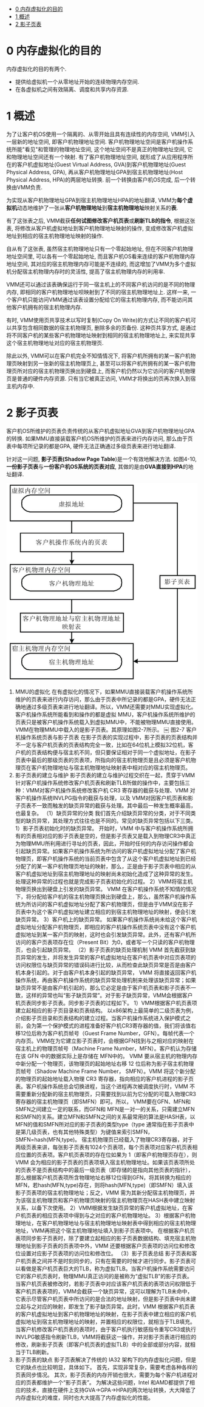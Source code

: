 
<!-- @import "[TOC]" {cmd="toc" depthFrom=1 depthTo=6 orderedList=false} -->

<!-- code_chunk_output -->

- [ 0 内存虚拟化的目的](#0-内存虚拟化的目的)
- [ 1 概述](#1-概述)
- [ 2 影子页表](#2-影子页表)

<!-- /code_chunk_output -->

# 0 内存虚拟化的目的

内存虚拟化的目的有两个.

- 提供给虚拟机一个从零地址开始的连续物理内存空间.
- 在各虚拟机之间有效隔离、调度和共享内存资源.

# 1 概述

为了让客户机OS使用一个隔离的、从零开始且具有连续性的内存空间, VMM引入一层新的地址空间, 即客户机物理地址空间. 客户机物理地址空间是客户机操作系统所能"看见"和管理的物理地址空间, 这个地址空间不是真正的物理地址空间, 它和物理地址空间还有一个映射. 有了客户机物理地址空间, 就形成了从应用程序所在的客户机虚拟地址(Guest Virtual Address, GVA)到客户机物理地址(Guest Physical Address, GPA), 再从客户机物理地址GPA到宿主机物理地址(Host Physical Address, HPA)的两层地址转换. 前一个转换由客户机OS完成, 后一个转换由VMM负责.

为实现从客户机物理地址GPA到宿主机物理地址HPA的地址翻译, VMM为**每个虚拟机**动态地维护了一张从**客户机物理地址**到**宿主机物理地址**映射关系的**表**.

有了这张表之后, VMM截获**任何试图修改客户机页表**或**刷新TLB的指令**, 根据这张表, 将修改从客户机虚拟地址到客户机物理地址映射的操作, 变成修改客户机虚拟地址到相应的宿主机物理地址映射的操作.

自从有了这张表, 虽然宿主机物理地址只有一个零起始地址, 但在不同客户机物理地址空间里, 可以各有一个零起始地址, 而且客户机OS看来连续的客户机物理内存地址空间, 其对应的宿主机物理内存可能是不连续的, 而这增加了VMM为多个虚拟机分配宿主机物理内存时的灵活性, 提高了宿主机物理内存的利用率.

VMM还可以通过该表确保运行于同一宿主机上的不同客户机访问的是不同的物理内存, 即相同的客户机物理地址呗映射到了不同的宿主机物理地址上. 这样一来, 一个客户机只能访问VMM通过该表设置分配给它的宿主机物理内存, 而不能访问其他客户机拥有的宿主机物理内存.

有时, VMM使用页共享技术以写时复制(Copy On Write)的方式让不同的客户机可以共享包含相同数据的宿主机物理页, 删除多余的页备份. 这种页共享方式, 是通过将不同客户机的某些客户机物理地址映射到相同的宿主机物理地址上, 来实现共享这个宿主机物理地址对应的宿主机物理页.

除此以外, VMM可以在客户机完全不知情情况下, 将客户机所拥有的某一客户机物理页映射到另一张新的宿主机物理页上, 甚至可以将客户机所拥有的某一客户机物理页所对应的宿主机物理页换出到硬盘上, 而客户机仍然以为它访问的客户机物理页是普通的硬件内存资源. 只有当它被真正访问, VMM才将换出的页再次换入到宿主机内存中.

# 2 影子页表

客户机OS所维护的页表负责传统的从客户机虚拟地址GVA到客户机物理地址GPA的转换. 如果MMU直接装载客户机OS所维护的页表来进行内存访问, 那么由于页表中每项所记录的都是GPA, 硬件无法正确通过多级页表来进行地址翻译.

针对这一问题, **影子页表(Shadow Page Table**)是一个有效地解决方法. 如图4\-10, **一份影子页表**与**一份客户机OS系统的页表对应**, 其做的是由**GVA直接到HPA**的地址翻译.

![](./images/2019-07-03-09-32-50.png)

1. MMU的虚拟化
在有虚拟化的情况下，如果MMU直接装载客户机操作系统所维护的页表来进行内存访问，那么由于页表中所记录的都是GPA，硬件无法正确地通过多级页表来进行地址翻译。所以，VMM还需要对MMU实现虚拟化。
客户机操作系统所能看到和操作的都是虚拟 MMU，客户机操作系统所维护的页表只是被客户机操作系统载入到虚拟MMU中，不能被物理MMU直接使用。VMM在物理MMU中载入的是影子页表。其原理如图2-7所示。
￼
图2-7 客户机操作系统页表与影子页表
在影子页表的实现过程中，影子页表的页表结构并不一定与客户机页表的页表结构完全一致，比如在64位机上模拟32位机，客户机的页表结构便与宿主机不同，但只要保证相对于同一个虚拟地址，在影子页表中最后的那级页表的页表项，所指向的宿主机物理页是且必须是客户机物理页在客户机物理地址与宿主机物理地址映射表中相对应的宿主机物理页。
2. 影子页表的建立与维护
影子页表的建立与维护过程交织在一起，贯穿于VMM针对客户机操作系统修改客户机页表和刷新TLB所做的操作中，主要包括三种：VMM对客户机操作系统修改客户机 CR3 寄存器的截获与处理、VMM 对客户机操作系统INVLPG指令的截获与处理，以及 VMM对因客户机页表和影子页表不一致而触发的缺页异常的截获与处理。其中最后一种发生概率最高，也最复杂。
（1）缺页异常的分类
我们首先介绍缺页异常的分类，对于不同类型的缺页异常，其处理方式往往也是不同的。常见的缺页异常包括以下三类。
1）影子页表初始化时的缺页异常。
开始时，VMM 中与客户机操作系统所拥有的页表相对应的影子页表是空的，但是影子页表又是载入到物理CR3中真正为物理MMU所利用进行寻址的页表，因此，开始时任何的内存访问操作都会引起缺页异常。如果客户机操作系统为所访问的客户机虚拟地址分配了客户机物理页，即客户机操作系统的当前页表中包含了从这个客户机虚拟地址到已经分配了的某一客户机物理页地址的映射，那么，正是由于影子页表中相应的从客户机虚拟地址到宿主机物理地址的映射尚未初始化造成了这种异常的发生。处理这种异常的过程也就是完成影子页表初始化的过程。
2）VMM将宿主机物理页换出到硬盘上引发的缺页异常。
VMM 在客户机操作系统不知情的情况下，将分配给客户机的宿主机物理页换出到硬盘上，那么，虽然客户机操作系统为所访问的客户机虚拟地址分配了客户机物理页，但是由于VMM没在影子页表中为这个客户机虚拟地址建立相应的到宿主机物理地址的映射，便会引发缺页异常。
3）客户机上的缺页异常。
如果客户机操作系统尚未给这个客户机虚拟地址分配客户机物理页，即相应的客户机操作系统页表中没有这个客户机虚拟地址到某一客户页的映射，这时也会引发缺页异常。此外，还有客户机所访问的客户页表项存在位（Present Bit）为0，或者写一个只读的客户机物理页，也会引起缺页异常。
（2）影子页表的缺页处理机制
VMM 首先截获到缺页异常的发生，并将发生异常的客户机虚拟地址在客户机页表中对应页表项的访问权限位与缺页异常的错误码进行比较，从而检查此缺页异常是否是由客户机本身引起的。对于由客户机本身引起的缺页异常， VMM 将直接返回客户机操作系统，再由客户机操作系统的缺页异常处理机制来处理该缺页异常；如果缺页异常不是由客户机引起的，那么它必定是由于客户机页表和影子页表不一致，这样的异常也叫“影子缺页异常”。对于影子缺页异常，VMM会根据客户机页表同步影子页表。同步影子页表的过程如下。
1）VMM根据客户机页表项建立起相应的影子页目录和页表结构。
以x86架构上最简单的二级页表为例，介绍影子页目录和页表结构的建立过程。当客户机操作系统进入保护模式之前，会为第一个保护模式的进程准备好客户机CR3寄存器的值，我们将该值右移12位后称为客户机页帧号（Guest Frame Number，GFN）。每帧代表一个内存页。VMM在为它建立影子页表时，会根据GFN找到与之相对应的映射在宿主机上的物理页帧号（Machine Frame Number，MFN）。客户机认为存储在该 GFN 中的数据实际上是存储在 MFN中的。
VMM 要从宿主机的物理内存中新分配一个物理页，该物理页的起始地址右移 12 位后称为影子宿主机物理页帧号（Shadow Machine Frame Number， SMFN）。VMM 将这个新分配的物理页的起始地址载入物理 CR3 寄存器，指向相应的客户机进程的影子页表。客户机操作系统总会切换进程，当这个进程再次被调度执行时，VMM 不需要重新分配新的宿主机物理页，只需要找到以前为它分配的可载入物理CR3寄存器的宿主机物理页（即SMFN）即可。所以， VMM要在GFN、MFN和 SMFN之间建立一定的联系，而GFN和 MFN是一对一的关系，只需建立MFN和SMFN的关系。建立MFN和SMFN之间的关系最常用的算法是HASH表，以MFN的值和SMFN所对应的影子页表的类型type（type 通常指在影子页表中是第几级页表，也有其他特殊类型）为键值来索引SMFN，SMFN=hash(MFN,type)。
宿主机物理页已经载入了物理CR3寄存器，对于两级页表来讲，每张影子页表有1024个页表项，每个页表项对应客户机页表相应位置的页表项。客户机页表项的存在位如果为 1（即客户机物理页存在），则 VMM 会为相应的影子页表的页表项填入宿主机物理地址。如果该页表项所处的页表不是页表结构中的最后一级页表（即存储的是指向其他页表的指针），那么根据客户机页表项所含物理地址右移12位得到GFN，将其转换为相应的MFN，若hash(MFN,type)存在，则将hash(MFN,type)（即SMFN）填入该影子页表项的宿主机物理地址；反之，VMM 需为其新分配宿主机物理页，并为该宿主机物理页和客户机物理页映射的宿主机物理页在HASH表中建立映射关系，以备下次使用。
2）VMM根据发生缺页异常的客户机虚拟地址，在客户机页表的相应页表项中得到与之对应的客户机物理地址。
3）根据客户机物理地址，在客户机物理地址与宿主机物理地址映射表中得到相应的宿主机物理地址，VMM再把这个宿主机物理地址填入到影子页表项中。
在根据客户机页表项同步影子页表时，除了要建立起相应的影子页表数据结构、填充宿主机物理地址到影子页表的页表项中外，VMM 还要根据客户页表项的访问位和修改位设置对应影子页表项的访问位和修改位。
（3）影子页表总结
影子页表和客户机页表之间并不是时刻同步的，只有在需要的时候才进行同步。影子页表可以看做是客户机页表巨大的TLB，称为虚拟TLB。当客户机操作系统需要访问它的客户机页表时，物理MMU真正访问的是被称为“虚拟TLB”的影子页表。
当客户机页表被修改时，若影子页表中对应该客户机页表的表项访问权限低于客户机页表表项的，VMM会截获一个缺页异常，这可以理解为TLB未命中，它表示尽管客户机页表中所访问的是合法的地址映射，但是影子页表中尚未建立起与之对应的映射，即发生了影子缺页异常。此时，VMM 根据客户机页表的客户机虚拟地址到客户机物理地址的映射，在影子页表中建立相应的客户机虚拟地址到宿主机物理地址的映射，并置相应的权限位，就相当于TLB填充。
当客户机修改客户机页表的表项时，由于客户机执行敏感指令重写CR3或执行INVLPG敏感指令刷新TLB，VMM将截获这一操作，并对影子页表进行相应的修改，刷新影子页表（即客户机页表的虚拟TLB）中的全部或部分内容，就相当于TLB刷新。
3. 影子页表的缺点
影子页表解决了传统的 IA32 架构下的内存虚拟化问题，但是它的缺点也比较明显，具体如下。
首先，实现非常复杂，需要考虑各种各样的页表同步情况。
其次，影子页表的内存开销也很大，需要为每个客户机进程对应的页表都维护一个“影子页表”。
为解决这些问题，Intel 和AMD都提供了相应的技术，直接在硬件上支持GVA→GPA→HPA的两次地址转换，大大降低了内存虚拟化的难度，同时也大大提高了内存虚拟化的性能。